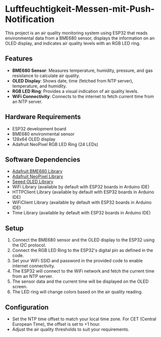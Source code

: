 # Luftfeuchtigkeit-Messen-mit-Push-Notification

This project is an air quality monitoring system using ESP32 that reads environmental data from a BME680 sensor, displays the information on an OLED display, and indicates air quality levels with an RGB LED ring.

## Features

- **BME680 Sensor**: Measures temperature, humidity, pressure, and gas resistance to calculate air quality.
- **OLED Display**: Shows date, time (fetched from NTP server), temperature, and humidity.
- **RGB LED Ring**: Provides a visual indication of air quality levels.
- **WiFi Connectivity**: Connects to the internet to fetch current time from an NTP server.

## Hardware Requirements

- ESP32 development board
- BME680 environmental sensor
- 128x64 OLED display
- Adafruit NeoPixel RGB LED Ring (24 LEDs)

## Software Dependencies

- [Adafruit BME680 Library](https://github.com/adafruit/Adafruit_BME680)
- [Adafruit NeoPixel Library](https://github.com/adafruit/Adafruit_NeoPixel)
- [Seeed OLED Library](https://github.com/Seeed-Studio/OLED_Display_128X64)
- WiFi Library (available by default with ESP32 boards in Arduino IDE)
- HTTPClient Library (available by default with ESP32 boards in Arduino IDE)
- WiFiClient Library (available by default with ESP32 boards in Arduino IDE)
- Time Library (available by default with ESP32 boards in Arduino IDE)
  
## Setup

1. Connect the BME680 sensor and the OLED display to the ESP32 using the I2C protocol.
2. Connect the RGB LED Ring to the ESP32's digital pin as defined in the code.
3. Set your WiFi SSID and password in the provided code to enable internet connectivity.
4. The ESP32 will connect to the WiFi network and fetch the current time from an NTP server.
5. The sensor data and the current time will be displayed on the OLED screen.
6. The LED ring will change colors based on the air quality reading.

## Configuration

- Set the NTP time offset to match your local time zone. For CET (Central European Time), the offset is set to +1 hour.
- Adjust the air quality thresholds to suit your requirements.

